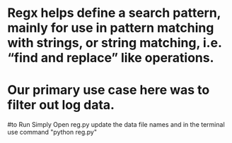 # Regx helps define a search pattern, mainly for use in pattern matching with strings, or string matching, i.e. “find and replace” like operations.
# Our primary use case here was to filter out log data.

#to Run Simply Open reg.py update the data file names and in the terminal use command "python reg.py"
